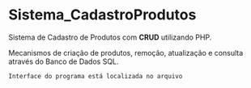 # Sistema_CadastroProdutos
Sistema de Cadastro de Produtos com **CRUD** utilizando PHP.

Mecanismos de criação de produtos, remoção, atualização e consulta através do Banco de Dados SQL.

```txt
Interface do programa está localizada no arquivo 
